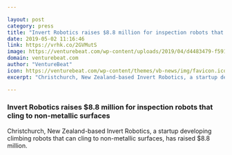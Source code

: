 ```yaml
---

layout: post
category: press
title: "Invert Robotics raises $8.8 million for inspection robots that cling to non-metallic surfaces"
date: 2019-05-02 11:16:46
link: https://vrhk.co/2GVMutS
image: https://venturebeat.com/wp-content/uploads/2019/04/d4483479-f591-48a3-9f3b-b21bd2802628.png?w=1200&strip=all
domain: venturebeat.com
author: "VentureBeat"
icon: https://venturebeat.com/wp-content/themes/vb-news/img/favicon.ico
excerpt: "Christchurch, New Zealand-based Invert Robotics, a startup developing climbing robots that can cling to non-metallic surfaces, has raised $8.8 million."

---
```


### Invert Robotics raises $8.8 million for inspection robots that cling to non-metallic surfaces

Christchurch, New Zealand-based Invert Robotics, a startup developing climbing robots that can cling to non-metallic surfaces, has raised $8.8 million.